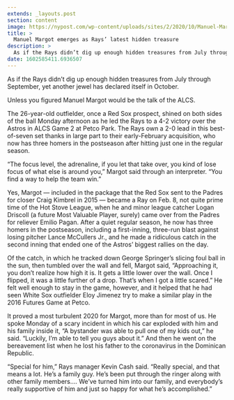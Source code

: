 ```yaml
--- 
extends: _layouts.post 
section: content 
image: https://nypost.com/wp-content/uploads/sites/2/2020/10/Manuel-Margot.jpg?quality=90&strip=all&w=1200 
title: > 
  Manuel Margot emerges as Rays’ latest hidden treasure 
description: > 
  As if the Rays didn’t dig up enough hidden treasures from July through September, yet another jewel has declared itself in October.Unless you figured Manuel Margot would be the talk of the ALCS.The 26-year-old outfielder, once a Red Sox prospect, shined on both sides of the ball Monday afternoon as he led the Rays to a 4-2 victory over the Astros in ALCS Game 2 at Petco Park.It proved a most turbulent 2020 for Margot, more than for most of us.We’ve turned him into our family, and everybody’s really supportive of him and just so happy for what he’s accomplished.” 
date: 1602585411.6936507 
--- 
```

As if the Rays didn’t dig up enough hidden treasures from July through September, yet another jewel has declared itself in October.

Unless you figured Manuel Margot would be the talk of the ALCS.

The 26-year-old outfielder, once a Red Sox prospect, shined on both sides of the ball Monday afternoon as he led the Rays to a 4-2 victory over the Astros in ALCS Game 2 at Petco Park. The Rays own a 2-0 lead in this best-of-seven set thanks in large part to their early-February acquisition, who now has three homers in the postseason after hitting just one in the regular season.

“The focus level, the adrenaline, if you let that take over, you kind of lose focus of what else is around you,” Margot said through an interpreter. “You find a way to help the team win.”

Yes, Margot — included in the package that the Red Sox sent to the Padres for closer Craig Kimbrel in 2015 — became a Ray on Feb. 8, not quite prime time of the Hot Stove League, when he and minor league catcher Logan Driscoll (a future Most Valuable Player, surely) came over from the Padres for reliever Emilio Pagan. After a quiet regular season, he now has three homers in the postseason, including a first-inning, three-run blast against losing pitcher Lance McCullers Jr., and he made a ridiculous catch in the second inning that ended one of the Astros’ biggest rallies on the day.

Of the catch, in which he tracked down George Springer’s slicing foul ball in the sun, then tumbled over the wall and fell, Margot said, “Approaching it, you don’t realize how high it is. It gets a little lower over the wall. Once I flipped, it was a little further of a drop. That’s when I got a little scared.” He felt well enough to stay in the game, however, and it helped that he had seen White Sox outfielder Eloy Jimenez try to make a similar play in the 2016 Futures Game at Petco.

It proved a most turbulent 2020 for Margot, more than for most of us. He spoke Monday of a scary incident in which his car exploded with him and his family inside it, “A bystander was able to pull one of my kids out,” he said. “Luckily, I’m able to tell you guys about it.” And then he went on the bereavement list when he lost his father to the coronavirus in the Dominican Republic.

“Special for him,” Rays manager Kevin Cash said. “Really special, and that means a lot. He’s a family guy. He’s been put through the ringer along with other family members…. We’ve turned him into our family, and everybody’s really supportive of him and just so happy for what he’s accomplished.”